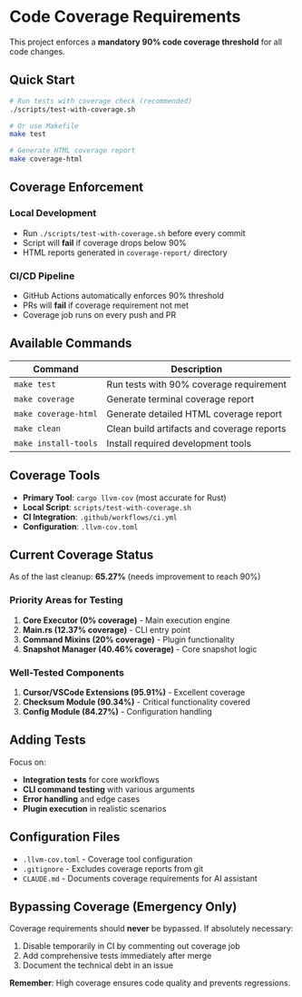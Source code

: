 # Code Coverage Requirements

This project enforces a **mandatory 90% code coverage threshold** for all code changes.

## Quick Start

```bash
# Run tests with coverage check (recommended)
./scripts/test-with-coverage.sh

# Or use Makefile
make test

# Generate HTML coverage report
make coverage-html
```

## Coverage Enforcement

### Local Development
- Run `./scripts/test-with-coverage.sh` before every commit
- Script will **fail** if coverage drops below 90%
- HTML reports generated in `coverage-report/` directory

### CI/CD Pipeline
- GitHub Actions automatically enforces 90% threshold
- PRs will **fail** if coverage requirement not met
- Coverage job runs on every push and PR

## Available Commands

| Command | Description |
|---------|-------------|
| `make test` | Run tests with 90% coverage requirement |
| `make coverage` | Generate terminal coverage report |
| `make coverage-html` | Generate detailed HTML coverage report |
| `make clean` | Clean build artifacts and coverage reports |
| `make install-tools` | Install required development tools |

## Coverage Tools

- **Primary Tool**: `cargo llvm-cov` (most accurate for Rust)
- **Local Script**: `scripts/test-with-coverage.sh`
- **CI Integration**: `.github/workflows/ci.yml`
- **Configuration**: `.llvm-cov.toml`

## Current Coverage Status

As of the last cleanup: **65.27%** (needs improvement to reach 90%)

### Priority Areas for Testing

1. **Core Executor (0% coverage)** - Main execution engine
2. **Main.rs (12.37% coverage)** - CLI entry point  
3. **Command Mixins (20% coverage)** - Plugin functionality
4. **Snapshot Manager (40.46% coverage)** - Core snapshot logic

### Well-Tested Components

1. **Cursor/VSCode Extensions (95.91%)** - Excellent coverage
2. **Checksum Module (90.34%)** - Critical functionality covered
3. **Config Module (84.27%)** - Configuration handling

## Adding Tests

Focus on:
- **Integration tests** for core workflows
- **CLI command testing** with various arguments
- **Error handling** and edge cases
- **Plugin execution** in realistic scenarios

## Configuration Files

- `.llvm-cov.toml` - Coverage tool configuration
- `.gitignore` - Excludes coverage reports from git
- `CLAUDE.md` - Documents coverage requirements for AI assistant

## Bypassing Coverage (Emergency Only)

Coverage requirements should **never** be bypassed. If absolutely necessary:

1. Disable temporarily in CI by commenting out coverage job
2. Add comprehensive tests immediately after merge
3. Document the technical debt in an issue

**Remember**: High coverage ensures code quality and prevents regressions.